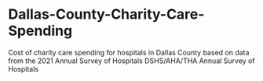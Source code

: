 # Dallas-County-Charity-Care-Spending
Cost of charity care spending for hospitals in Dallas County based on data from the 2021 Annual Survey of Hospitals DSHS/AHA/THA Annual Survey of Hospitals
